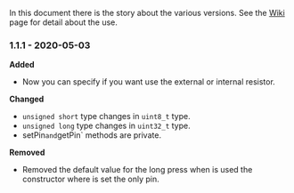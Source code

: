 In this document there is the story about the various versions. See the [Wiki](https://github.com/davidepalladino/Button-Arduino/wiki) page for detail about the use.

### 1.1.1 - 2020-05-03
**Added**
* Now you can specify if you want use the external or internal resistor.

**Changed**
* `unsigned short` type changes in `uint8_t` type.
* `unsigned long` type changes in `uint32_t` type.
* setPin` and `getPin` methods are private.

**Removed**
* Removed the default value for the long press when is used the constructor where is set the only pin.
